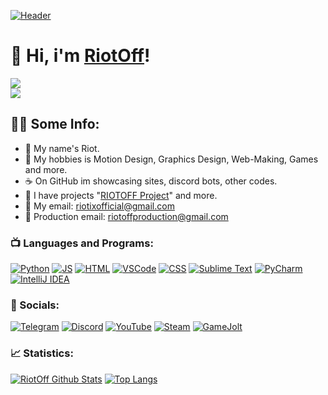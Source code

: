 [![Header](https://cdn.discordapp.com/attachments/1072852899174039573/1119317992585576521/riotoff_discord_banner.gif)](https://riotoff.bio.link)

# 🎳 Hi, i'm [RiotOff](https://www.youtube.com/@RiotOffx)!

[![](https://komarev.com/ghpvc/?username=RIOTOFF&logo=github&style=for-the-badge&color=000000)](https://github.com/RiotOff)
<br />
[![](https://img.shields.io/youtube/channel/subscribers/UCGtE7ehjGCAd-iJKwebq05w?color=black&label=YouTube%20Subs&logo=youtube&logoColor=red&style=for-the-badge)](https://youtube.com/@RiotOffX)
## 👨‍💻 Some Info:
- 🍕 My name's Riot.
- 🍩 My hobbies is Motion Design, Graphics Design, Web-Making, Games and more.
- ☕ On GitHub im showcasing sites, discord bots, other codes.
- 🍪 I have projects "[RIOTOFF Project](https://dsc.gg/riotoff)" and more.
- 🥪 My email: riotixofficial@gmail.com
- 🌭 Production email: riotoffproduction@gmail.com

### 📺 Languages and Programs:

[![Python](https://img.shields.io/badge/-Python-090909?style=for-the-badge&logo=python)](https://en.wikipedia.org/wiki/Python_(programming_language))
[![JS](https://img.shields.io/badge/-JS-090909?style=for-the-badge&logo=javascript)](https://wikipedia.org/wiki/JavaScript)
[![HTML](https://img.shields.io/badge/-HTML-090909?style=for-the-badge&logo=html5)](https://wikipedia.org/wiki/HTML)
[![VSCode](https://img.shields.io/badge/-VSCode-090909?style=for-the-badge&logo=VisualStudio&logoColor=00B6FF)](https://wikipedia.org/wiki/Visual_Studio_Code)
[![CSS](https://img.shields.io/badge/-CSS-090909?style=for-the-badge&logo=CSS3&logoColor=008CFF)](https://wikipedia.org/wiki/CSS)
[![Sublime Text](https://img.shields.io/badge/-Sublime%20Text-090909?style=for-the-badge&logo=SublimeText)](https://wikipedia.org/wiki/Sublime_Text)
[![PyCharm](https://img.shields.io/badge/-PyCharm-090909?style=for-the-badge&logo=pycharm)](https://wikipedia.org/wiki/PyCharm)
[![IntelliJ IDEA](https://img.shields.io/badge/-IntelliJ%20IDEA-090909?style=for-the-badge&logo=intellijidea)](https://wikipedia.org/wiki/IntelliJ_IDEA)

### 🍫 Socials:

[![Telegram](https://img.shields.io/badge/-Telegram-090909?style=for-the-badge&logo=Telegram)](https://t.me/riotoffprojectts)
[![Discord](https://img.shields.io/badge/-Discord-090909?style=for-the-badge&logo=Discord)](https://dsc.gg/riotoff)
[![YouTube](https://img.shields.io/badge/-YouTube-090909?style=for-the-badge&logo=YouTube&logoColor=E50000)](https://youtube.com/@RiotOffX)
[![Steam](https://img.shields.io/badge/-Steam-090909?style=for-the-badge&logo=Steam&logoColor=0050FF)](https://steamcommunity.com/profiles/76561199382745603/)
[![GameJolt](https://img.shields.io/badge/-Gamejolt-090909?style=for-the-badge&logo=Gamejolt&logoColor=A5FF00)](https://gamejolt.com/@RiotOff)

### 📈 Statistics:

[![RiotOff Github Stats](https://github-readme-stats.vercel.app/api?username=RiotOff&count_private=true&hide=contribs&show_icons=true&theme=radical)](https://github.com/RiotOff)
[![Top Langs](https://github-readme-stats.vercel.app/api/top-langs/?username=RiotOff&count_private=true&hide=tsql&langs_count=7&theme=radical&layout=compact)](https://github.com/RiotOff)

<!-- links -->
[Web-Site]: https://riotoff.lol
[Discord Server]: https://dsc.gg/riotoff
